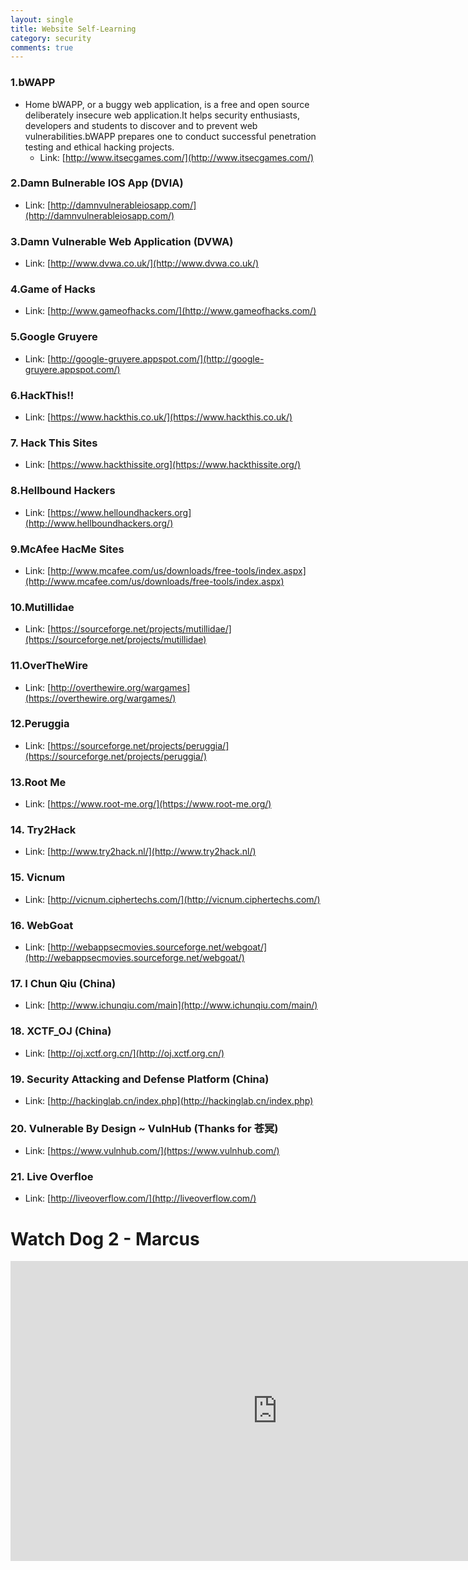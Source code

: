 ```yaml
---
layout: single
title: Website Self-Learning
category: security
comments: true
---
```



### 1.bWAPP

  - Home bWAPP, or a buggy web application, is a free and open source deliberately insecure web application.It helps security enthusiasts, developers and students to discover and to prevent web vulnerabilities.bWAPP prepares one to conduct successful penetration testing and ethical hacking projects.
    - Link: [http://www.itsecgames.com/](http://www.itsecgames.com/)

### 2.Damn Bulnerable IOS App (DVIA)

 - Link: [http://damnvulnerableiosapp.com/](http://damnvulnerableiosapp.com/)

### 3.Damn Vulnerable Web Application (DVWA)

- Link: [http://www.dvwa.co.uk/](http://www.dvwa.co.uk/)

### 4.Game of Hacks

- Link: [http://www.gameofhacks.com/](http://www.gameofhacks.com/)

### 5.Google Gruyere

- Link: [http://google-gruyere.appspot.com/](http://google-gruyere.appspot.com/)

### 6.HackThis!!

- Link: [https://www.hackthis.co.uk/](https://www.hackthis.co.uk/)

### 7. Hack This Sites

- Link: [https://www.hackthissite.org](https://www.hackthissite.org/)


### 8.Hellbound Hackers

- Link: [https://www.helloundhackers.org](http://www.hellboundhackers.org/)

### 9.McAfee HacMe Sites

- Link: [http://www.mcafee.com/us/downloads/free-tools/index.aspx](http://www.mcafee.com/us/downloads/free-tools/index.aspx)

### 10.Mutillidae

- Link: [https://sourceforge.net/projects/mutillidae/](https://sourceforge.net/projects/mutillidae)

### 11.OverTheWire

- Link: [http://overthewire.org/wargames](https://overthewire.org/wargames/)

### 12.Peruggia

- Link: [https://sourceforge.net/projects/peruggia/](https://sourceforge.net/projects/peruggia/)

### 13.Root Me

- Link: [https://www.root-me.org/](https://www.root-me.org/)

### 14. Try2Hack

- Link: [http://www.try2hack.nl/](http://www.try2hack.nl/)

### 15. Vicnum

- Link: [http://vicnum.ciphertechs.com/](http://vicnum.ciphertechs.com/)

### 16. WebGoat

- Link: [http://webappsecmovies.sourceforge.net/webgoat/](http://webappsecmovies.sourceforge.net/webgoat/)

### 17. I Chun Qiu (China)

- Link: [http://www.ichunqiu.com/main](http://www.ichunqiu.com/main/)

### 18. XCTF_OJ (China)

- Link: [http://oj.xctf.org.cn/](http://oj.xctf.org.cn/)

### 19. Security Attacking and Defense Platform (China)

- Link: [http://hackinglab.cn/index.php](http://hackinglab.cn/index.php)

### 20. Vulnerable By Design ~ VulnHub (Thanks for 苍冥)

- Link: [https://www.vulnhub.com/](https://www.vulnhub.com/)

### 21. Live Overfloe

- Link: [http://liveoverflow.com/](http://liveoverflow.com/)


# Watch Dog 2 - Marcus

<div style="max-width:640px; margin:0 auto 10px;" >
<div
style="position: relative;
width:100%;
padding-bottom:56.25%;
height:0;">

<iframe width="854" height="480" src="https://www.youtube.com/embed/hh9x4NqW0Dw" frameborder="0" allowfullscreen></iframe>

</div>
</div>
